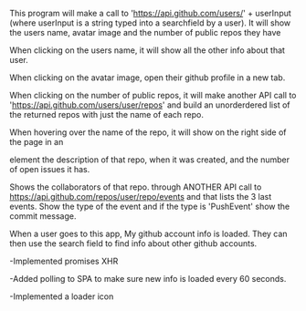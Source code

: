 This program will make a call to 'https://api.github.com/users/' + userInput 
(where userInput is a string typed into a searchfield by a user). 
It will show the users name, avatar image and the number of public repos they have

When clicking on the users name, it will show all the other info about that user. 

When clicking on the avatar image, open their github profile in a new tab. 

When clicking on the number of public repos, it will make another API call to 'https://api.github.com/users/user/repos' and build an unorderdered list of the returned repos with just the name of each repo.

When hovering over the name of the repo, it will show on the right side of the page in an <aside> element the description of that repo, when it was created, and the number of open issues it has.

Shows the collaborators of that repo. through ANOTHER API call to https://api.github.com/repos/user/repo/events and that lists the 3 last events. Show the type of the event and if the type is 'PushEvent' show the commit message.

When a user goes to this app, My github account info is loaded. They can then use the search field to find info about other github accounts.

-Implemented promises XHR

-Added polling to SPA to make sure new info is loaded every 60 seconds.

-Implemented a loader icon 